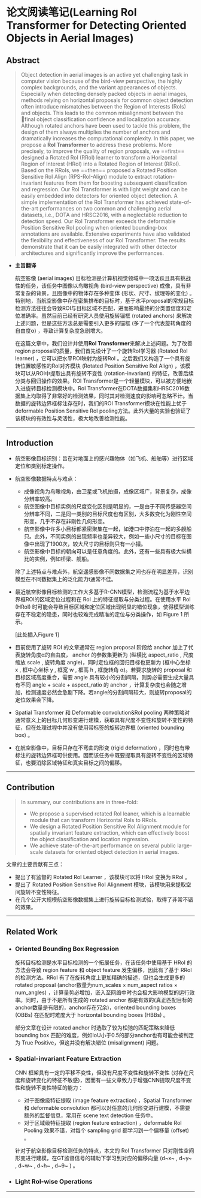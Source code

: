 # 论文阅读笔记(Learning RoI Transformer for Detecting Oriented Objects in Aerial Images)

## Abstract

> Object detection in aerial images is an active yet challenging task in computer vision because of
> the bird-view perspective, the highly complex backgrounds, and the variant appearances of objects.
> Especially when detecting densely packed objects in aerial images, methods relying on horizontal proposals for common object detection often introduce mismatches between the Region of Interests
> (RoIs) and objects. This leads to the common misalignment between the final object classification confidence and localization accuracy. Although rotated anchors have been used to tackle this
> problem, the design of them always multiplies the number of anchors and dramatically increases
> the computational complexity. In this paper, we propose a **RoI Transformer** to address these
> problems. More precisely, to improve the quality of region proposals, we ==first== designed a Rotated RoI (RRoI) learner to transform a Horizontal Region of Interest (HRoI) into a Rotated Region of Interest (RRoI). Based on the RRoIs, we ==then== proposed a Rotated Position Sensitive RoI Align (RPS-RoI-Align) module to extract rotation-invariant features from them for boosting subsequent classification and regression. Our RoI Transformer is with light weight and can be easily embedded into detectors for oriented object detection. A simple implementation of the RoI Transformer has achieved state-of-the-art performances on two common and challenging aerial datasets, i.e., DOTA and HRSC2016, with a neglectable reduction to detection speed. Our RoI Transformer exceeds the deformable Position Sensitive RoI pooling when oriented bounding-box annotations are available. Extensive experiments have also validated the flexibility and effectiveness of our RoI Transformer. The results demonstrate that it can be easily integrated with other detector architectures and significantly improve the performances.

* **主旨翻译**

  航空影像 (aerial images) 目标检测是计算机视觉领域中一项活跃且具有挑战性的任务，该任务中图像以鸟瞰视角 (bird-view perspective) 成像，具有非常复杂的背景，且图像中的物体存在多种变体 (形状、尺寸、纹理等的变化) 。特别地，当航空影像中存在密集排布的目标时，基于水平proposal的常规目标检测方法往往会导致ROI与目标区域不匹配，进而影响最终的分类置信度和定位准确率。虽然目前已经有研究人员使用旋转锚框 (rotated anchors) 来解决上述问题，但是这些方法总是需要引入更多的锚框 (多了一个代表旋转角度的自由度α) ，导致计算复杂度急剧增大。

  在这篇文章中，我们设计并使用**RoI Transformer**来解决上述问题。为了改善region proposal的质量，我们首先设计了一个旋转RoI学习器 (Rotated RoI learner) ，它可以把水平ROI映射为旋转RoI 。之后我们又构造了一个具有旋转位置敏感性的RoI对齐模块 (Rotated Position Sensitive RoI Align) ，该模块可以从ROI中提取出具有旋转不变性 (rotation-invariant) 的特征，改善后续分类与回归操作的效果。ROI Transformer是一个轻量模块，可以被方便地嵌入进旋转目标检测模块中。RoI Transformer在DOTA数据集和HRSC2016数据集上均取得了非常好的检测效果，同时其对检测速度的影响可忽略不计。当数据的旋转边界框标注存在时，我们的ROI Transformer模块在性能上优于deformable Position Sensitive RoI pooling方法。此外大量的实验也验证了该模块的有效性与灵活性，极大地改善检测性能。

---

## Introduction

* 航空影像目标识别：旨在对地面上的感兴趣物体（如飞机、船舶等）进行区域定位和类别标定操作。

* 航空影像数据特点与难点：

  * 成像视角为鸟瞰视角，由卫星或飞机拍摄，成像区域广，背景复杂，成像分辨率较高。
  * 航空图像中目标实例的尺度变化区别是明显的，一是由于不同传感器空间分辨率不同，二是同一类别的目标尺度也有区别，大多数变化为刚性空间形变，几乎不存在非刚性几何形变。
  * 航空影像中许多小目标都紧密聚集在一起，如港口中停泊在一起的多艘船只。此外，不同实例的出现频率也差异较大，例如一些小尺寸的目标在图像中出现了1900次，较大尺寸的目标则只有一小撮。
  * 航空影像中目标的朝向可以是任意角度的。此外，还有一些具有极大纵横比的实例，例如桥梁、舰船。

  除了上述特点与难点外，航空遥感影像不同数据集之间也存在明显差异，识别模型在不同数据集上的泛化能力t通常不佳。

* 最近航空影像目标检测的工作大多基于R-CNN模型，检测流程为基于水平边界框ROI的区域定位过程和在 RoI 上的特征提取与分类过程。在使用水平 RoI (HRoI) 时可能会导致目标区域和定位区域出现明显的错位现象，使得模型训练存在不稳定的隐患，同时也较难完成精准的定位与分类操作，如 Figure 1 所示。

  [此处插入Figure 1]

* 目前使用了旋转 ROI 的文章通常在 region proposal 阶段给 anchor 加上了代表旋转角度α的自由度， anchor 的参数集更新为 (纵横比 aspect_ratio , 尺度缩放 scale , 旋转角度 angle)，同时定位框的回归目标也更新为 (框中心坐标 x , 框中心坐标 y , 框宽 w , 框高 h , 框旋转角 α)。若要求旋转的 proposal 和目标区域高度重合，需要 angle 具有较小的分割间隔，则势必需要生成大量具有不同 angle + scale + aspect_ratio 的 anchor ，计算复杂度也会随之增加，检测速度必然会急剧下降。若angle的分割间隔较大，则旋转proposal的定位效果会下降。

* Spatial Transformer 和 Deformable convolution&RoI pooling 两种策略对通常意义上的目标几何形变进行建模，获取具有尺度不变性和旋转不变性的特征，但在处理过程中并没有使用带标签的旋转边界框 (oriented bounding box) 。

* 在航空影像中，目标只存在不弯曲的形变 (rigid deformation) ，同时也有带标注的旋转边界框可供使用。因而该任务中既要提取具有旋转不变性的区域特征，也要消除区域特征和真实目标之间的偏移。

***

## Contribution

> In summary, our contributions are in three-fold:
>
> * We propose a supervised rotated RoI leaner, which is a learnable module that can transform
>   Horizontal RoIs to RRoIs.
> * We design a Rotated Position Sensitive RoI Alignment module for spatially invariant feature
>   extraction, which can effectively boost the object classification and location regression.
> * We achieve state-of-the-art performance on several public large-scale datasets for oriented object
>   detection in aerial images.

文章的主要贡献有三点：

* 提出了有监督的 Rotated RoI Learner ，该模块可以将 HRoI 变换为 RRoI 。
* 提出了 Rotated Position Sensitive RoI Alignment 模块，该模块用来提取空间旋转不变性特征。
* 在几个公开大规模航空影像数据集上进行旋转目标检测试验，取得了非常不错的效果。

---

## Related Work

* ### Oriented Bounding Box Regression

  旋转目标检测是水平目标检测的一个拓展任务，在该任务中使用基于 HRoI 的方法会导致 region feature 和 object feature 发生偏移，因此有了基于 RRoI 的检测方法。RRoI 有了在旋转角度上更加精确的描述，但也会生成更多的 rotated proposal (anchor数量为num_scales × num_aspect ratios × num_angles) ，计算量势必增加，嵌入至网络中时也会极大影响模型的运行效率。同时，由于不是所有生成的 rotated anchor 都是有效的(真正匹配目标的anchor数量是有限的，anchor存在冗余)，oriented bounding boxes (OBBs) 在匹配时难度大于 horizontal bounding boxes (HBBs) 。

  部分文章在设计 rotated anchor 时选取了较为松弛的匹配策略来降低 bounding box 匹配的难度，例如IoU小于0.5的部分anchor也有可能会被判定为 True Positive，但这并没有解决错位 (misalignment) 问题。

* ### Spatial-invariant Feature Extraction

  CNN 框架具有一定的平移不变性，但没有尺度不变性和旋转不变性 (对存在尺度和旋转变化的特征不敏感)，因而有一些文章致力于增强CNN提取尺度不变性和旋转不变性特征的能力：

  * 对于图像级特征提取 (image feature extraction) ，Spatial Transformer 和 deformable convolution 都可以对任意的几何形变进行建模，不需要额外的监督信息，常用在 scene text detection 任务中。
  * 对于区域级特征提取 (region feature extraction) ，deformable RoI Pooling 效果不错，对每个 sampling grid 都学习到一个偏移量 (offset) 。

  针对于航空影像目标检测任务的特点，本文的 RoI Transformer 只对刚性空间形变进行建模，在GT监督信号的辅助下学习到对应的偏移向量 (d~x~ , d~y~ , d~w~ , d~h~ , d~θ~ ) 。

* ### Light RoI-wise Operations

  

***









